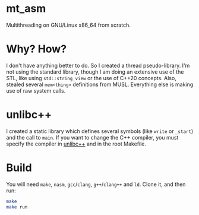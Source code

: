 # mt_asm
Multithreading on GNU/Linux x86_64 from scratch.

# Why? How?
I don't have anything better to do. So I created a thread pseudo-library.
I'm not using the standard library, though I am doing an extensive use of the STL, like using `std::string_view` or the use of C++20 concepts.
Also, stealed several `mem<thing>` definitions from MUSL.
Everything else is making use of raw system calls.

# unlibc++
I created a static library which defines several symbols (like `write` or `_start`) and the call to `main`.
If you want to change the C++ compiler, you must specify the compiler in [unlibc++](https://github.com/beto-bit/mt_asm/blob/cpp/unlibc%2B%2B/Makefile) and in the root Makefile.

# Build
You will need `make`, `nasm`, `gcc`/`clang`, `g++`/`clang++` and `ld`.
Clone it, and then run:

```bash
make
make run
```
